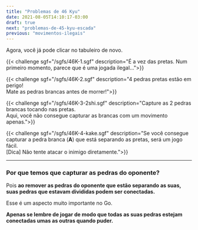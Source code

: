 ```yaml
---
title: "Problemas de 46 Kyu"
date: 2021-08-05T14:10:17-03:00
draft: true
next: "problemas-de-45-kyu-escada"
previous: "movimentos-ilegais"
---
```


Agora, você já pode clicar no tabuleiro de novo.

{{< challenge sgf="/sgfs/46K-1.sgf" description="É a vez das pretas. Num primeiro momento, parece que é uma jogada ilegal...">}} 

{{< challenge sgf="/sgfs/46K-2.sgf" description="4 pedras pretas estão em perigo!<br />Mate as pedras brancas antes de morrer!">}}

{{< challenge sgf="/sgfs/46K-3-2shi.sgf" description="Capture as 2 pedras brancas tocando nas pretas.<br />Aqui, você não consegue capturar as brancas com um movimento apenas.">}}


{{< challenge sgf="/sgfs/46K-4-kake.sgf" description="Se você consegue capturar a pedra branca (<strong>A</strong>) que está separando as pretas, será um jogo fácil.<br />[Dica] Não tente atacar o inimigo diretamente.">}}

---

### Por que temos que capturar as pedras do oponente?

Pois **ao remover as pedras do oponente que estão separando as suas, suas pedras que estavam divididas podem ser conectadas.**

Esse é um aspecto muito importante no Go.

**Apenas se lembre de jogar de modo que todas as suas pedras estejam conectadas umas as outras quando puder.**


